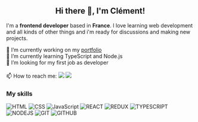 <h2 align="center">Hi there 👋, I'm Clément!</h2>

I'm a __frontend developer__ based in __France__. I love learning web development and all kinds of other things and i'm ready for discussions and making new projects.

🔭 I’m currently working on my <a href="https://clementgax.github.io/">portfolio</a>  
🌱 I’m currently learning TypeScript and Node.js  
👯 I’m looking for my first job as developer    
</br>
📫 How to reach me: 
<a href="mailto:clement.gax@gmail.com"><img src="https://img.shields.io/badge/Mail-white?&logo=gmail&logoColor=red"/></a> 
<a href="https://linkedin.com/in/clementgaxotte/"><img src="https://img.shields.io/badge/Linkedin-blue?&logo=linkedin&logoColor=white"/></a> 

<h3>My skills</h3>  

![HTML](https://img.shields.io/badge/HTML-black?&logo=html&logoColor=white)
![CSS](https://img.shields.io/badge/CSS-black?&logo=css&logoColor=white)
![JavaScript](https://img.shields.io/badge/JavaScript-black?&logo=javascript)
![REACT](https://img.shields.io/badge/React-black?&logo=react)
![REDUX](https://img.shields.io/badge/Redux-black?&logo=redux)
![TYPESCRIPT](https://img.shields.io/badge/TypeScript-black?&logo=typescript)
![NODEJS](https://img.shields.io/badge/Node.js-black?&logo=node.js)
![GIT](https://img.shields.io/badge/Git-black?&logo=git)
![GITHUB](https://img.shields.io/badge/GitHub-black?&logo=github)
